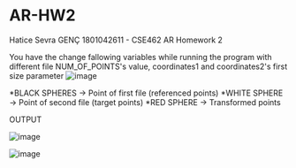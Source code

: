 # AR-HW2
Hatice Sevra GENÇ 1801042611 - CSE462 AR Homework 2

You have the change fallowing variables while running the program with different file
  NUM_OF_POINTS's value, coordinates1 and coordinates2's first size parameter
  ![image](https://user-images.githubusercontent.com/83041983/200613727-db4962d8-72ce-45b6-af01-1c1ce95934b1.png)


*BLACK SPHERES -> Point of first file (referenced points)
*WHITE SPHERE -> Point of second file (target points)
*RED SPHERE -> Transformed points


OUTPUT

![image](https://user-images.githubusercontent.com/83041983/200612884-fe7469b9-1c44-4166-aff2-23df4c701c1f.png)



![image](https://user-images.githubusercontent.com/83041983/200613032-6060aad6-1ec9-4c39-ab66-e944c3da7241.png)

